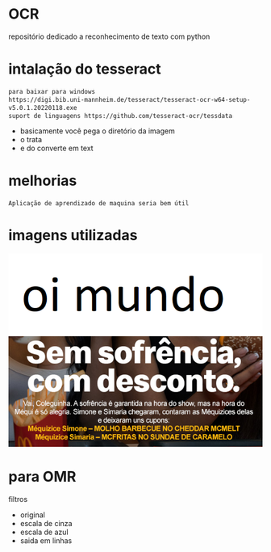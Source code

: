 # OCR
 repositório dedicado a reconhecimento de texto com python

# intalação do tesseract
    para baixar para windows
    https://digi.bib.uni-mannheim.de/tesseract/tesseract-ocr-w64-setup-v5.0.1.20220118.exe
    suport de linguagens https://github.com/tesseract-ocr/tessdata

 - basicamente você pega o diretório da imagem 
 - o trata
 - e do converte em text

# melhorias

    Aplicação de aprendizado de maquina seria bem útil

# imagens utilizadas 

<img src="https://github.com/0rakul0/OCR/blob/main/img/imgem.png" alt="oi mundo" />
<img src="https://github.com/0rakul0/OCR/blob/main/img/sem_sofrencia.png" alt="promoção do Mequi donalts"/>

# para OMR
 filtros
- original
- escala de cinza
- escala de azul
- saida em linhas
